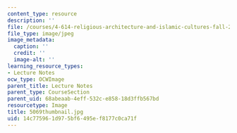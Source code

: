 ```yaml
---
content_type: resource
description: ''
file: /courses/4-614-religious-architecture-and-islamic-cultures-fall-2002/14c775961d975bf6495ef8177c0ca71f_5069thumbnail.jpg
file_type: image/jpeg
image_metadata:
  caption: ''
  credit: ''
  image-alt: ''
learning_resource_types:
- Lecture Notes
ocw_type: OCWImage
parent_title: Lecture Notes
parent_type: CourseSection
parent_uid: 68abeaab-4eff-532c-e858-18d3ffb567bd
resourcetype: Image
title: 5069thumbnail.jpg
uid: 14c77596-1d97-5bf6-495e-f8177c0ca71f
---
```

